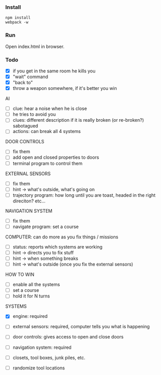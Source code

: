 ### Install

    npm install
    webpack -w

### Run

Open index.html in browser.

### Todo
- [x] if you get in the same room he kills you
- [x] "wait" command
- [x] "back to"
- [x] throw a weapon somewhere, if it's better you win

AI 
- [ ] clue: hear a noise when he is close
- [ ] he tries to avoid you
- [ ] clues: different description if it is really broken (or re-broken?) sabotagued
- [ ] actions: can break all 4 systems

DOOR CONTROLS
- [ ] fix them
- [ ] add open and closed properties to doors
- [ ] terminal program to control them

EXTERNAL SENSORS
- [ ] fix them
- [ ] hint -> what's outside, what's going on
- [ ] trajectory program: how long until you are toast, headed in the right direciton? etc...

NAVIGATION SYSTEM
- [ ] fix them
- [ ] navigate program: set a course

COMPUTER: can do more as you fix things / missions
- [ ] status: reports which systems are working
- [ ] hint -> directs you to fix stuff
- [ ] hint -> when something breaks
- [ ] hint -> what's outside (once you fix the external sensors)

HOW TO WIN
- [ ] enable all the systems
- [ ] set a course
- [ ] hold it for N turns

SYSTEMS
- [x] engine: required
- [ ] external sensors: required, computer tells you what is happening
- [ ] door controls: gives access to open and close doors
- [ ] navigation system: required


- [ ] closets, tool boxes, junk piles, etc. 
- [ ] randomize tool locations
